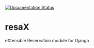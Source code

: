 [![Documentation Status](https://readthedocs.org/projects/resax/badge/?version=latest)](http://resax.readthedocs.io/fr/latest/?badge=latest)

# resaX

eXtensible Reservation module for Django


